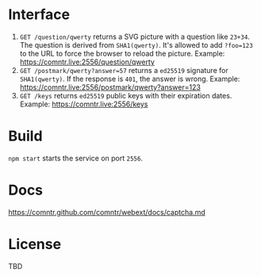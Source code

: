 # Interface

1. `GET /question/qwerty` returns a SVG picture with a question like `23+34`. The question is derived from `SHA1(qwerty)`. It's allowed to add `?foo=123` to the URL to force the browser to reload the picture. Example: https://comntr.live:2556/question/qwerty
2. `GET /postmark/qwerty?answer=57` returns a `ed25519` signature for `SHA1(qwerty)`. If the response is `401`, the answer is wrong. Example: https://comntr.live:2556/postmark/qwerty?answer=123
3. `GET /keys` returns `ed25519` public keys with their expiration dates. Example: https://comntr.live:2556/keys

# Build

`npm start` starts the service on port `2556`.

# Docs

https://comntr.github.com/comntr/webext/docs/captcha.md

# License

TBD
